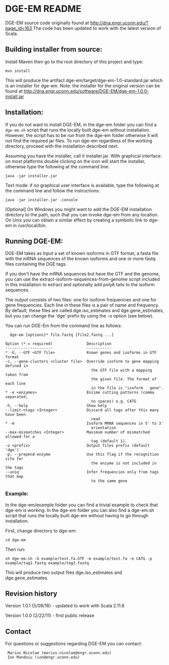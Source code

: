 
# DGE-EM README

DGE-EM source code originally found at http://dna.engr.uconn.edu/?page_id=163
The code has been updated to work with the latest version of Scala.


## Building installer from source:

Install Maven then go to the root directory of this project and type:

```
mvn install
```

This will produce the artifact dge-em/target/dge-em-1.0-standard.jar which is an installer for dge-em.
Note: the installer for the original version can be found at http://dna.engr.uconn.edu/software/DGE-EM/dge-em-1.0.0-install.jar

## Installation:

 If you do not want to install DGE-EM, in the dge-em folder you can find a 
`dge-em.sh` script that runs the locally built dge-em without installation. However,
the script has to be run from the dge-em folder otherwise it will not find the required 
jar files. To run dge-em regardless of the working directory, proceed with the installation described next.

   Assuming you have the installer, call it installer.jar.  With graphical interface: on most platforms 
double clicking on the icon will start the installer, otherwise  type the following at the command line:

```
java -jar installer.jar
```

Text mode: if no graphical user interface is available, type the following at the command line and follow the instructions:

```
java -jar installer.jar -console
```

 [Optional] On Windows you might want to add the DGE-EM
   installation directory to the path, such that you can invoke 
   dge-em from any location. On Unix you can obtain a similar
   effect by creating a symbolic link to dge-em in /usr/local/bin.



## Running DGE-EM:

DGE-EM takes as input a set of known isoforms in GTF format, a fasta
file with the mRNA sequences of the known isoforms and one or more fastq
files containing the DGE tags. 

If you don't have the mRNA sequences but
have the GTF and the genome, you can use the extract-isoform-sequences-from-genome
script included in this installation to extract and optionally add polyA
tails to the isoform sequences.

The output consists of two files: one for isoform frequencies and one
for gene frequencies. Each line in these files is a pair of name and frequency.
By default, these files are called dge.iso_estimates and dge.gene_estimates, but
you can change the 'dge' prefix by using the -o option (see below).

You can run DGE-Em from the command line as follows:

```
  dge-em [options]* file.fastq [file2.fastq ...]

Option (* = required)               Description                                
---------------------               -----------                                
* -G, --GTF <GTF file>              Known genes and isoforms in GTF format     
-c, --gene-clusters <cluster file>  Override isoform to gene mapping defined in
                                      the GTF file with a mapping taken from   
                                      the given file. The format of each line  
                                      in the file is "isoform	gene".           
* -e <enzymes>                      Enzime cutting patterns (comma separated,  
                                      no spaces) e.g. CATG                     
-h, --help                          Show help                                  
--limit-ntags <Integer>             Discard all tags after this many have been 
                                      read                                     
* -m                                Isoform MRNA sequences in 5' to 3'         
                                      orientation                              
--max-mismatches <Integer>          Maximum number of mismatched allowed for a 
                                      tag (default 1).                         
-o <prefix>                         Output files prefix (default 'dge')        
-p, --prepend-enzyme                Use this flag if the recognition site for  
                                      the enzyme is not included in the tags   
--uniq                              Infer frequencies only from tags that map  
                                      to the same gene                         
```

### Example:
  
  In the dge-em/example folder you can find a trivial example to check that dge-em is working.
  In the dge-em folder you can also find a dge-em.sh script that runs the locally built dge-em without having to go through installation. 
  
  First, change directory to dge-em:

```
cd dge-em
```

  Then run:

```
sh dge-em.sh -G example/test.fa.GTF -m example/test.fa -e CATG -p example/tag1.fastq example/tag2.fastq
```
  This will produce two output files dge.iso_estimates and dge.gene_estimates.

## Revision history
Version 1.0.1 (5/09/16)  - updated to work with Scala 2.11.8

Version 1.0.0 (2/22/11)  - first public release


## Contact
For questions or suggestions regarding DGE-EM you can contact:

     Marius Nicolae (marius.nicolae@engr.uconn.edu)
     Ion Mandoiu (ion@engr.uconn.edu)

